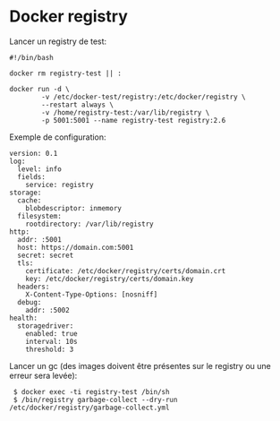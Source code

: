 # Docker registry

Lancer un registry de test:
    
    #!/bin/bash
    
    docker rm registry-test || :
    
    docker run -d \
            -v /etc/docker-test/registry:/etc/docker/registry \
            --restart always \
            -v /home/registry-test:/var/lib/registry \
            -p 5001:5001 --name registry-test registry:2.6

        
Exemple de configuration:        
        
    version: 0.1
    log:
      level: info
      fields:
        service: registry
    storage:
      cache:
        blobdescriptor: inmemory
      filesystem:
        rootdirectory: /var/lib/registry
    http:
      addr: :5001
      host: https://domain.com:5001
      secret: secret
      tls:
        certificate: /etc/docker/registry/certs/domain.crt
        key: /etc/docker/registry/certs/domain.key
      headers:
        X-Content-Type-Options: [nosniff]
      debug:
        addr: :5002
    health:
      storagedriver:
        enabled: true
        interval: 10s
        threshold: 3
       
            
Lancer un gc (des images doivent être présentes sur le registry ou une erreur sera levée):

     $ docker exec -ti registry-test /bin/sh
     $ /bin/registry garbage-collect --dry-run /etc/docker/registry/garbage-collect.yml
           
           
            
            
            
            
            
            
